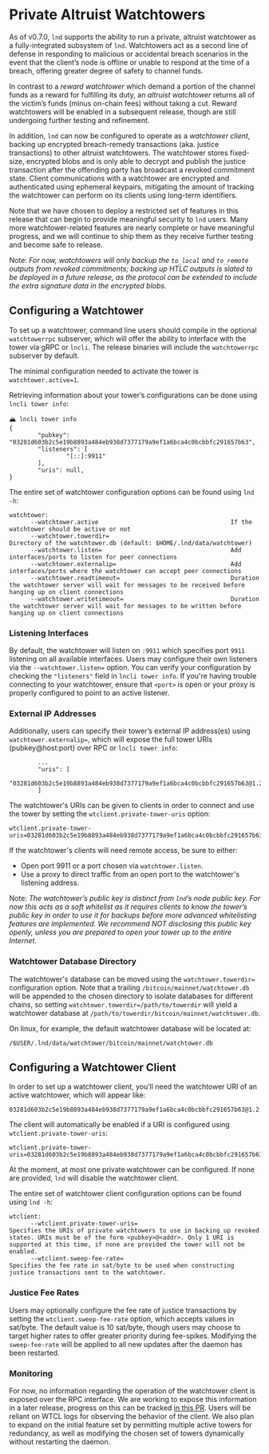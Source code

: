 
# Private Altruist Watchtowers

As of v0.7.0, `lnd` supports the ability to run a private, altruist watchtower
as a fully-integrated subsystem of `lnd`. Watchtowers act as a second line of
defense in responding to malicious or accidental breach scenarios in the event
that the client’s node is offline or unable to respond at the time of a breach,
offering greater degree of safety to channel funds.

In contrast to a _reward watchtower_ which demand a portion of the channel funds
as a reward for fulfilling its duty, an _altruist watchtower_ returns all of the
victim’s funds (minus on-chain fees) without taking a cut. Reward watchtowers
will be enabled in a subsequent release, though are still undergoing further
testing and refinement.

In addition, `lnd` can now be configured to operate as a _watchtower client_,
backing up encrypted breach-remedy transactions (aka. justice transactions) to
other altruist watchtowers. The watchtower stores fixed-size, encrypted blobs
and is only able to decrypt and publish the justice transaction after the
offending party has broadcast a revoked commitment state. Client communications
with a watchtower are encrypted and authenticated using ephemeral keypairs,
mitigating the amount of tracking the watchtower can perform on its clients
using long-term identifiers.

Note that we have chosen to deploy a restricted set of features in this release
that can begin to provide meaningful security to `lnd` users. Many more
watchtower-related features are nearly complete or have meaningful progress, and
we will continue to ship them as they receive further testing and become safe to
release.

Note: *For now, watchtowers will only backup the `to_local` and `to_remote` outputs
from revoked commitments; backing up HTLC outputs is slated to be deployed in a
future release, as the protocol can be extended to include the extra signature
data in the encrypted blobs.*

## Configuring a Watchtower

To set up a watchtower, command line users should compile in the optional
`watchtowerrpc` subserver, which will offer the ability to interface with the
tower via gRPC or `lncli`. The release binaries will include the `watchtowerrpc`
subserver by default.

The minimal configuration needed to activate the tower is `watchtower.active=1`.

Retrieving information about your tower’s configurations can be done using
`lncli tower info`:
```
🏔 lncli tower info
{
        "pubkey": "03281d603b2c5e19b8893a484eb938d7377179a9ef1a6bca4c0bcbbfc291657b63",
        "listeners": [
                "[::]:9911"
        ],
        "uris": null,
}
```
The entire set of watchtower configuration options can be found using 
`lnd -h`:
```
watchtower:
      --watchtower.active                                     If the watchtower should be active or not
      --watchtower.towerdir=                                  Directory of the watchtower.db (default: $HOME/.lnd/data/watchtower)
      --watchtower.listen=                                    Add interfaces/ports to listen for peer connections
      --watchtower.externalip=                                Add interfaces/ports where the watchtower can accept peer connections
      --watchtower.readtimeout=                               Duration the watchtower server will wait for messages to be received before hanging up on client connections
      --watchtower.writetimeout=                              Duration the watchtower server will wait for messages to be written before hanging up on client connections
```

### Listening Interfaces

By default, the watchtower will listen on `:9911` which specifies port `9911`
listening on all available interfaces. Users may configure their own listeners
via the `--watchtower.listen=` option. You can verify your configuration by
checking the `"listeners"` field in `lncli tower info`. If you're having trouble
connecting to your watchtower, ensure that `<port>` is open or your proxy is
properly configured to point to an active listener.

### External IP Addresses

Additionally, users can specify their tower’s external IP address(es) using
`watchtower.externalip=`, which will expose the full tower URIs
(pubkey@host:port) over RPC or `lncli tower info`: 
```
        ...
        "uris": [
                "03281d603b2c5e19b8893a484eb938d7377179a9ef1a6bca4c0bcbbfc291657b63@1.2.3.4:9911"
        ]
```

The watchtower's URIs can be given to clients in order to connect and use the
tower by setting the `wtclient.private-tower-uris` option:
```
wtclient.private-tower-uris=03281d603b2c5e19b8893a484eb938d7377179a9ef1a6bca4c0bcbbfc291657b63@1.2.3.4:9911
```

If the watchtower's clients will need remote access, be sure to either:
 - Open port 9911 or a port chosen via `watchtower.listen`.
 - Use a proxy to direct traffic from an open port to the watchtower's listening
   address.

Note: *The watchtower’s public key is distinct from `lnd`’s node public key. For
now this acts as a soft whitelist as it requires clients to know the tower’s
public key in order to use it for backups before more advanced whitelisting
features are implemented. We recommend NOT disclosing this public key openly,
unless you are prepared to open your tower up to the entire Internet.*

### Watchtower Database Directory

The watchtower's database can be moved using the `watchtower.towerdir=`
configuration option. Note that a trailing `/bitcoin/mainnet/watchtower.db`
will be appended to the chosen directory to isolate databases for different
chains, so setting `watchtower.towerdir=/path/to/towerdir` will yield a
watchtower database at `/path/to/towerdir/bitcoin/mainnet/watchtower.db`.

On linux, for example, the default watchtower database will be located at:
```
/$USER/.lnd/data/watchtower/bitcoin/mainnet/watchtower.db
```

## Configuring a Watchtower Client

In order to set up a watchtower client, you’ll need the watchtower URI of an
active watchtower, which will appear like:
```
03281d603b2c5e19b8893a484eb938d7377179a9ef1a6bca4c0bcbbfc291657b63@1.2.3.4:9911
```

The client will automatically be enabled if a URI is configured using
`wtclient.private-tower-uris`:
```
wtclient.private-tower-uris=03281d603b2c5e19b8893a484eb938d7377179a9ef1a6bca4c0bcbbfc291657b63@1.2.3.4:9911
```

At the moment, at most one private watchtower can be configured. If none are
provided, `lnd` will disable the watchtower client.

The entire set of watchtower client configuration options can be found using
`lnd -h`:
```
wtclient:
      --wtclient.private-tower-uris=                          Specifies the URIs of private watchtowers to use in backing up revoked states. URIs must be of the form <pubkey>@<addr>. Only 1 URI is supported at this time, if none are provided the tower will not be enabled.
      --wtclient.sweep-fee-rate=                              Specifies the fee rate in sat/byte to be used when constructing justice transactions sent to the watchtower.
```

### Justice Fee Rates

Users may optionally configure the fee rate of justice transactions by setting
the `wtclient.sweep-fee-rate` option, which accepts values in sat/byte. The
default value is 10 sat/byte, though users may choose to target higher rates to
offer greater priority during fee-spikes. Modifying the `sweep-fee-rate` will be
applied to all new updates after the daemon has been restarted.

### Monitoring

For now, no information regarding the operation of the watchtower client is
exposed over the RPC interface. We are working to expose this information in a
later release, progress on this can be tracked [in this
PR](https://github.com/BTCGPU/lnd/pull/3184). Users will be reliant on
WTCL logs for observing the behavior of the client. We also plan to expand on
the initial feature set by permitting multiple active towers for redundancy, as
well as modifying the chosen set of towers dynamically without restarting the
daemon.
